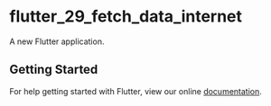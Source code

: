 # flutter_29_fetch_data_internet

A new Flutter application.

## Getting Started

For help getting started with Flutter, view our online
[documentation](https://flutter.io/).
